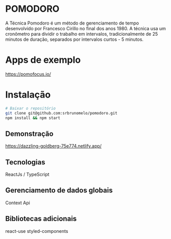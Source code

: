 # POMODORO
A Técnica Pomodoro é um método de gerenciamento de tempo desenvolvido por
Francesco Cirillo no final dos anos 1980. A técnica usa um cronômetro para dividir o
trabalho em intervalos, tradicionalmente de 25 minutos de duração, separados por
intervalos curtos - 5 minutos.
 
# Apps de exemplo
https://pomofocus.io/
   
# Instalação

```bash
# Baixar o repositório
git clone git@github.com:srbrunomelo/pomodoro.git
npm install && npm start
```

## Demonstração  
https://dazzling-goldberg-75e774.netlify.app/

## Tecnologias
ReactJs / TypeScript  

## Gerenciamento de dados globais
Context Api

## Bibliotecas adicionais
react-use
styled-components
